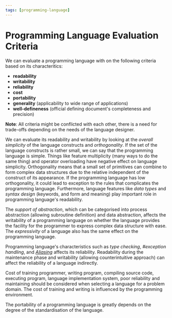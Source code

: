 ```yaml
---
tags: [programming-language]
---
```


# Programming Language Evaluation Criteria

We can evaluate a programming language with on the following criteria based on
its characteritics:
- **readability**
- **writability**
- **reliability**
- **cost**
- **portability**
- **generality** (applicability to wide range of applications)
- **well-defineness** (official defining document's completeness and precision)

**Note**: All criteria might be conflicted with each other, there is a need for
trade-offs depending on the needs of the language designer.

We can evaluate its readability and writability by looking at the *overall
simplicity* of the language constructs and *orthogonality*. If the set of the
language constructs is rather small, we can say that the programming language is
simple. Things like feature multiplicity (many ways to do the same thing) and
operator overloading have negative effect on language simplicity. Orthogonality
means that a small set of primitives can combine to form complex data structures
due to the relative independent of the construct of its appearance. If the
programming language has low orthogonality, it could lead to exception to the
rules that complicates the programming language. Furthermore, language features
like *data types* and *syntax design* (keywords, and form and meaning) play
important role in programming language's readability.

The *support of abstraction*, which can be categorised into process abstraction
(allowing subroutine definition) and data abstraction, affects the writability
of a programming language on whether the language provides the facility for the
programmer to express complex data structure with ease. The *expressivity* of a
language also has the same effect on the programming language.

Programming language's characteristics such as *type checking*, *#exception
handling*, and *[Aliasing](202205171500.md)* affects its reliability.
Readability during the maintenance phase and writability (allowing
counterintuitive approach) can affect the reliability of a language indirectly.

Cost of training programmer, writing program, compiling source code,
executing program, language implementation system, poor reliability and
maintaining should be considered when selecting a language for a problem domain.
The cost of training and writing is influenced by the programming environment.

The portability of a programming language is greatly depends on the degree of
the standardisation of the language.
